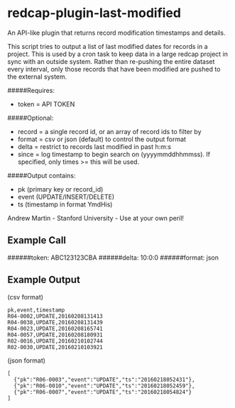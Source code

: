 # redcap-plugin-last-modified
An API-like plugin that returns record modification timestamps and details.  

This script tries to output a list of last modified dates for records in a project.
This is used by a cron task to keep data in a large redcap project in sync with an outside system.  Rather than re-pushing the entire dataset every interval, only those records that have been modified are pushed to the external system.

#####Requires:
*	token = API TOKEN

#####Optional:
*	record = a single record id, or an array of record ids to filter by
*	format = csv or json (default) to control the output format
*	delta = restrict to records last modified in past h\:m\:s
*	since = log timestamp to begin search on (yyyymmddhhmmss).  If specified, only times >= this will be used.

#####Output contains:
*	pk (primary key or record_id)
*	event (UPDATE/INSERT/DELETE)
*	ts (timestamp in format YmdHis)

Andrew Martin - Stanford University - Use at your own peril!

## Example Call
######token: ABC123123CBA
######delta: 10:0:0
######format: json

## Example Output
(csv format)
```
pk,event,timestamp
R04-0002,UPDATE,20160208131413
R04-0038,UPDATE,20160208131439
R04-0023,UPDATE,20160208165741
R04-0057,UPDATE,20160208180931
R02-0016,UPDATE,20160210102744
R02-0030,UPDATE,20160210103921
```

(json format)
```
[
  {"pk":"R06-0003","event":"UPDATE","ts":"20160218052431"},
  {"pk":"R06-0010","event":"UPDATE","ts":"20160218052459"},
  {"pk":"R06-0007","event":"UPDATE","ts":"20160218054824"}
]
```